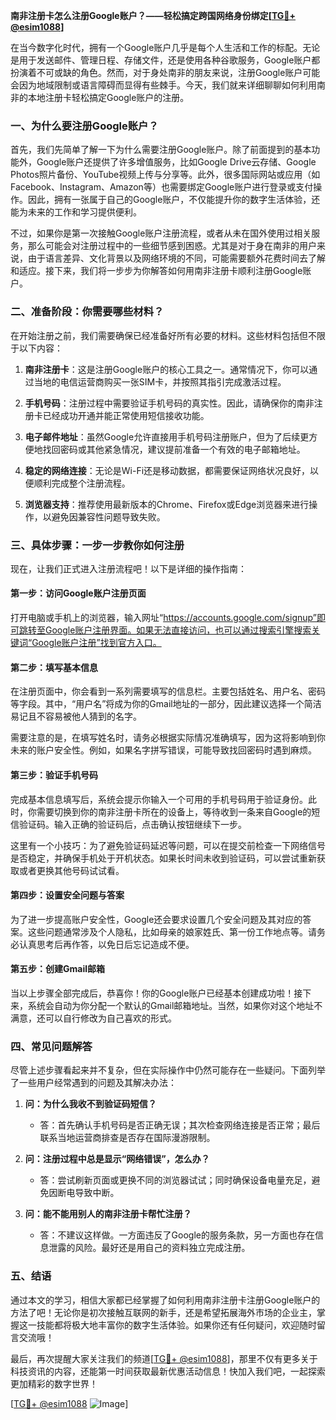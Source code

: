 **南非注册卡怎么注册Google账户？——轻松搞定跨国网络身份绑定[[TG💪+ @esim1088](https://t.me/s/esim1088)]**

在当今数字化时代，拥有一个Google账户几乎是每个人生活和工作的标配。无论是用于发送邮件、管理日程、存储文件，还是使用各种谷歌服务，Google账户都扮演着不可或缺的角色。然而，对于身处南非的朋友来说，注册Google账户可能会因为地域限制或语言障碍而显得有些棘手。今天，我们就来详细聊聊如何利用南非的本地注册卡轻松搞定Google账户的注册。

### 一、为什么要注册Google账户？

首先，我们先简单了解一下为什么需要注册Google账户。除了前面提到的基本功能外，Google账户还提供了许多增值服务，比如Google Drive云存储、Google Photos照片备份、YouTube视频上传与分享等。此外，很多国际网站或应用（如Facebook、Instagram、Amazon等）也需要绑定Google账户进行登录或支付操作。因此，拥有一张属于自己的Google账户，不仅能提升你的数字生活体验，还能为未来的工作和学习提供便利。

不过，如果你是第一次接触Google账户注册流程，或者从未在国外使用过相关服务，那么可能会对注册过程中的一些细节感到困惑。尤其是对于身在南非的用户来说，由于语言差异、文化背景以及网络环境的不同，可能需要额外花费时间去了解和适应。接下来，我们将一步步为你解答如何用南非注册卡顺利注册Google账户。

### 二、准备阶段：你需要哪些材料？

在开始注册之前，我们需要确保已经准备好所有必要的材料。这些材料包括但不限于以下内容：

1. **南非注册卡**：这是注册Google账户的核心工具之一。通常情况下，你可以通过当地的电信运营商购买一张SIM卡，并按照其指引完成激活过程。
   
2. **手机号码**：注册过程中需要验证手机号码的真实性。因此，请确保你的南非注册卡已经成功开通并能正常使用短信接收功能。

3. **电子邮件地址**：虽然Google允许直接用手机号码注册账户，但为了后续更方便地找回密码或其他紧急情况，建议提前准备一个有效的电子邮箱地址。

4. **稳定的网络连接**：无论是Wi-Fi还是移动数据，都需要保证网络状况良好，以便顺利完成整个注册流程。

5. **浏览器支持**：推荐使用最新版本的Chrome、Firefox或Edge浏览器来进行操作，以避免因兼容性问题导致失败。

### 三、具体步骤：一步一步教你如何注册

现在，让我们正式进入注册流程吧！以下是详细的操作指南：

#### 第一步：访问Google账户注册页面

打开电脑或手机上的浏览器，输入网址“https://accounts.google.com/signup”即可跳转至Google账户注册界面。如果无法直接访问，也可以通过搜索引擎搜索关键词“Google账户注册”找到官方入口。

#### 第二步：填写基本信息

在注册页面中，你会看到一系列需要填写的信息栏。主要包括姓名、用户名、密码等字段。其中，“用户名”将成为你的Gmail地址的一部分，因此建议选择一个简洁易记且不容易被他人猜到的名字。

需要注意的是，在填写姓名时，请务必根据实际情况准确填写，因为这将影响到你未来的账户安全性。例如，如果名字拼写错误，可能导致找回密码时遇到麻烦。

#### 第三步：验证手机号码

完成基本信息填写后，系统会提示你输入一个可用的手机号码用于验证身份。此时，你需要切换到你的南非注册卡所在的设备上，等待收到一条来自Google的短信验证码。输入正确的验证码后，点击确认按钮继续下一步。

这里有一个小技巧：为了避免验证码延迟等问题，可以在提交前检查一下网络信号是否稳定，并确保手机处于开机状态。如果长时间未收到验证码，可以尝试重新获取或者更换其他号码试试看。

#### 第四步：设置安全问题与答案

为了进一步提高账户安全性，Google还会要求设置几个安全问题及其对应的答案。这些问题通常涉及个人隐私，比如母亲的娘家姓氏、第一份工作地点等。请务必认真思考后再作答，以免日后忘记造成不便。

#### 第五步：创建Gmail邮箱

当以上步骤全部完成后，恭喜你！你的Google账户已经基本创建成功啦！接下来，系统会自动为你分配一个默认的Gmail邮箱地址。当然，如果你对这个地址不满意，还可以自行修改为自己喜欢的形式。

### 四、常见问题解答

尽管上述步骤看起来并不复杂，但在实际操作中仍然可能存在一些疑问。下面列举了一些用户经常遇到的问题及其解决办法：

1. **问：为什么我收不到验证码短信？**
   - 答：首先确认手机号码是否正确无误；其次检查网络连接是否正常；最后联系当地运营商排查是否存在国际漫游限制。

2. **问：注册过程中总是显示“网络错误”，怎么办？**
   - 答：尝试刷新页面或更换不同的浏览器试试；同时确保设备电量充足，避免因断电导致中断。

3. **问：能不能用别人的南非注册卡帮忙注册？**
   - 答：不建议这样做。一方面违反了Google的服务条款，另一方面也存在信息泄露的风险。最好还是用自己的资料独立完成注册。

### 五、结语

通过本文的学习，相信大家都已经掌握了如何利用南非注册卡注册Google账户的方法了吧！无论你是初次接触互联网的新手，还是希望拓展海外市场的企业主，掌握这一技能都将极大地丰富你的数字生活体验。如果你还有任何疑问，欢迎随时留言交流哦！

最后，再次提醒大家关注我们的频道[[TG💪+ @esim1088](https://t.me/s/esim1088)]，那里不仅有更多关于科技资讯的内容，还能第一时间获取最新优惠活动信息！快加入我们吧，一起探索更加精彩的数字世界！

[[TG💪+ @esim1088](https://t.me/s/esim1088) ![Image](https://i.postimg.cc/4NQfJmqS/Snipaste-2025-05-13-00-14-12.png)]